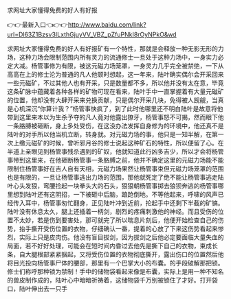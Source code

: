 求网址大家懂得免费的好人有好报

👉👉最新入口👈👉👉http://www.baidu.com/link?url=Dl63Z1Bzsv3ILxthGjuyVV_VBZ_pZfuPNkI8rOyNPkO&wd




求网址大家懂得免费的好人有好报矿有一个特性，那就是会释放一种无影无形的力场，这种力场会限制范围内所有灵力的流通修士一旦处于这种力场中，一身实力必定大减。杨管事修为有限，被这元磁力场笼罩，一身灵力几乎完全被禁绝，一下从高高在上的修士沦为普通的凡人他顿时想起，这一年来，陆叶确实偶尔会开采回来一些元磁矿，不过其他人也有开采，只是数量都不多，所以他并没有太在意，毕竟这条矿脉中蕴藏着各种各样的矿物可现在看来，陆叶手中一直掌握着有大量元磁矿的位置，他却没有大肆开采来兑换贡献，只是偶尔开采几块，免得被人觊觎，当真是心机深沉“你算计我？”杨管事快疯了，到了此时他哪里还不明白陆叶是故意将他带到这里来本以为生杀予夺的凡人竟对他露出獠牙，杨管事怒不可揭，然而眼下他一条胳膊被砸断，身上多处受伤，在这没办法发挥自身修为的环境中，他还真不是陆叶的对手所以他当机立断，转身就。对元磁力场的事，他只是一知半解，在第一次上缴元磁矿的时候，曾听邪月谷的修士说起这种矿石的特性，所以便留了心。在半道上亲眼见到杨管事残杀遇到的矿奴，他就知道此行凶多吉少，所以才会将杨管事带到这里来，在他砸断杨管事一条胳膊之前，他并不确定这里的元磁力场能不能限制住杨管事好在吉人自有天相，元磁力场果然让杨管事束但元磁力场笼罩的范围也是有限的，一旦让杨管事逃出力场的范围，那他就死定了绝不能让杨管事逃走陆叶心头发狠，弯腰捡起一块拳头大的石头，狠狠朝杨管事掷去狼狈奔逃的杨管事哪里想到陆叶还有这阴招，一下被砸中后脑，踉跄倒地。不等他起来，呼啸的风声已经传入耳中，杨管事匆忙翻身，正见陆叶冲到近前，抡起手中还剩下半截的矿镐。陆叶没有休息太久，腿上还插着一柄剑，剧烈的疼痛刺激他的神经。而且受伤的位置不太妙，若是伤到要害处，那可就完了所以喘息片刻后，他便开始检查自己的伤势，抬手撕开受伤位置的衣物，仔细确认一番，提着的心放了下来这伤势看起来惨烈，实际上只是皮肉伤。他没有盲目拔剑，因为拔剑之后他必定要面临大量失血的局面，若不好好处理，可能会在短时间内昏过去他先是撕下自己的衣物，束成长条，自大腿根部紧紧捆起，又将受伤位置的衣物彻底撕开，露出伤口的位置然后他将目光投向杨管事尸体的腰部，那里有一个巴掌大小的布囊。的手段破解那把锁。修士们称呼那种锁为禁制！手中的储物袋看起来像是布囊，实际上是用一种不知名的兽皮制作成的，陆叶心中暗暗祈祷着，这储物袋千万别被锁住了才好。打开袋口，陆叶伸出去一只手
